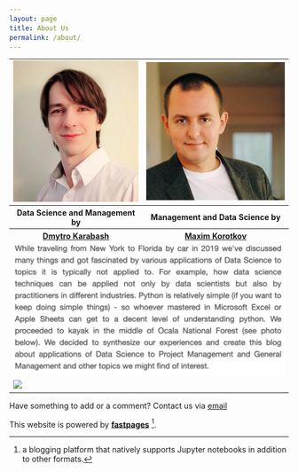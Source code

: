 ```yaml
---
layout: page
title: About Us
permalink: /about/
---
```


<table width="50" align="center">
    <tbody>
        <tr>
            <td align="center"><img src="https://raw.githubusercontent.com/h17/fastreport/master/images/mitya_small.jpg"></td>
            <td align="center"><img src="https://raw.githubusercontent.com/h17/fastreport/master/images/max_small.jpg"></td>
        </tr>
        <tr>
            <th>Data Science and Management by  </th>
            <th>Management and Data Science by </th>
        </tr>
        <tr>
            <th><a href="https://www.linkedin.com/in/dmytrokarabash/">Dmytro Karabash</a> </th>
            <th><a href="http://maximk.com">Maxim Korotkov</a></th>
        </tr>
        <tr>
            <td colspan=2 align="justify" style="width:200px">               
            <img src="https://raw.githubusercontent.com/h17/fastreport/master/images/floridaStory.png">
            </td>
        </tr>
        <tr>
            <td colspan=2>               
            <img src="https://raw.githubusercontent.com/h17/fastreport/master/images/Collage.png">
            </td>
        </tr>
    </tbody>
</table>

Have something to add or a comment? Contact us via <a href="mailto:yourdatablog@gmail.com">email</a> 

This website is powered by **[fastpages](https://github.com/fastai/fastpages)** [^1].

[^1]: a blogging platform that natively supports Jupyter notebooks in addition to other formats.
